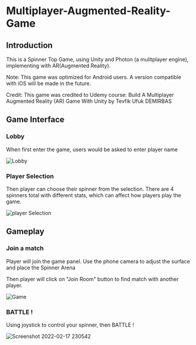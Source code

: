 # Multiplayer-Augmented-Reality-Game

## Introduction

This is a Spinner Top Game, using Unity and Photon (a mulitplayer engine), implementing with AR(Augmented Reality).

Note: This game was optimized for Android users. A version compatible with iOS will be made in the future.

Credit: This game was credited to Udemy course: Build A Multiplayer Augmented Reality (AR) Game With Unity by Tevfik Ufuk DEMIRBAS

## Game Interface

### Lobby

When first enter the game, users would be asked to enter player name

![Lobby](https://user-images.githubusercontent.com/86908083/154620164-31d8706f-5705-4681-9af0-f9b20795ed7f.png)

### Player Selection

Then player can choose their spinner from the selection. There are 4 spinners total with different stats, which can affect how players play the game.

![player Selection](https://user-images.githubusercontent.com/86908083/154620299-2ff29133-5301-44a2-8526-fe2309c2629a.png)

## Gameplay

### Join a match
Player will join the game panel. Use the phone camera to adjust the surface and place the Spinner Arena

Then player will click on "Join Room" button to find match with another player.

![Game](https://user-images.githubusercontent.com/86908083/154620536-553306c2-b406-47ab-85c0-fdf261b7b168.png)

### BATTLE !

Using joystick to control your spinner, then BATTLE !

![Screenshot 2022-02-17 230542](https://user-images.githubusercontent.com/86908083/154620685-80e085ae-fa6b-4125-985b-8487d4f0cf55.png)




